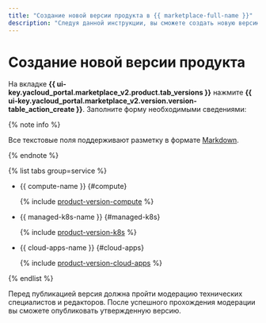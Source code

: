 ```yaml
---
title: "Создание новой версии продукта в {{ marketplace-full-name }}"
description: "Следуя данной инструкции, вы сможете создать новую версию продукта." 
---
```


# Создание новой версии продукта

На вкладке **{{ ui-key.yacloud_portal.marketplace_v2.product.tab_versions }}** нажмите **{{ ui-key.yacloud_portal.marketplace_v2.version.version-table_action_create }}**. Заполните форму необходимыми сведениями:

{% note info %}

Все текстовые поля поддерживают разметку в формате [Markdown](https://ydocs.tech/ru/).

{% endnote %}

{% list tabs group=service %}

- {{ compute-name }} {#compute}

  {% include [product-version-compute](../../_includes/marketplace/product-version-compute.md) %}

- {{ managed-k8s-name }} {#managed-k8s}

  {% include [product-version-k8s](../../_includes/marketplace/product-version-k8s.md) %}

- {{ cloud-apps-name }} {#cloud-apps}

  {% include [product-version-cloud-apps](../../_includes/marketplace/product-version-cloud-apps.md) %}

{% endlist %}

Перед публикацией версия должна пройти модерацию технических специалистов и редакторов. После успешного прохождения модерации вы сможете опубликовать утвержденную версию.